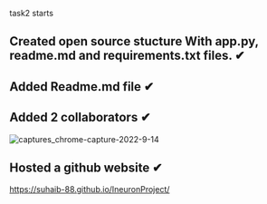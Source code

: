 task2 starts

## Created open source stucture With app.py, readme.md and requirements.txt files. ✔


## Added Readme.md file ✔


## Added 2 collaborators  ✔
![captures_chrome-capture-2022-9-14](https://user-images.githubusercontent.com/73020771/195818542-90eb64c2-4dc7-4d5e-9db9-1310dcba727c.png)



## Hosted a github website  ✔
https://suhaib-88.github.io/IneuronProject/


